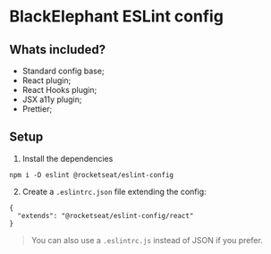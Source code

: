 # BlackElephant ESLint config

## Whats included?

- Standard config base;
- React plugin;
- React Hooks plugin;
- JSX a11y plugin;
- Prettier;

## Setup

1. Install the dependencies
```
npm i -D eslint @rocketseat/eslint-config
```

2. Create a `.eslintrc.json` file extending the config:
```
{
  "extends": "@rocketseat/eslint-config/react"
}
```

> You can also use a `.eslintrc.js` instead of JSON if you prefer.

